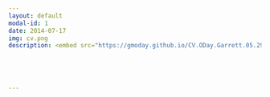 ```yaml
---
layout: default
modal-id: 1
date: 2014-07-17
img: cv.png
description: <embed src="https://gmoday.github.io/CV.ODay.Garrett.05.29.2018.pdf" type="application/pdf" />





---
```

